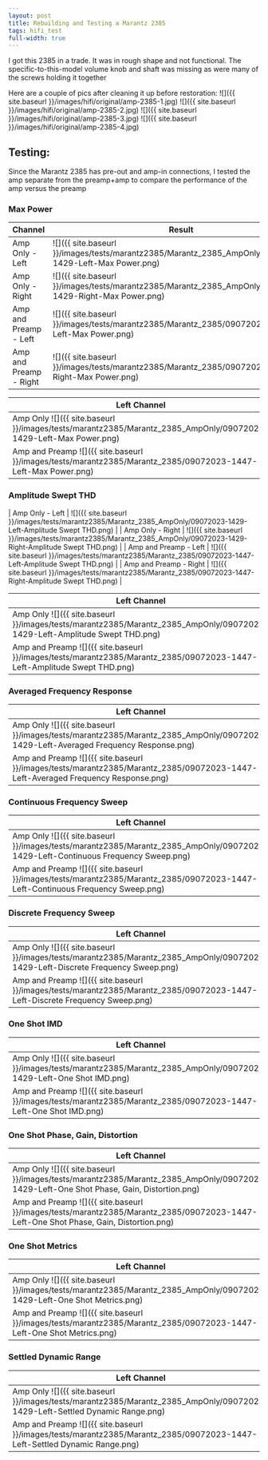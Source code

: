 ```yaml
---
layout: post
title: Rebuilding and Testing a Marantz 2385
tags: hifi_test
full-width: true
---
```


I got this 2385 in a trade. It was in rough shape and not functional. The specific-to-this-model volume knob and shaft was missing as were many of the screws holding it together

Here are a couple of pics after cleaning it up before restoration:
![]({{ site.baseurl }}/images/hifi/original/amp-2385-1.jpg)
![]({{ site.baseurl }}/images/hifi/original/amp-2385-2.jpg)
![]({{ site.baseurl }}/images/hifi/original/amp-2385-3.jpg)
![]({{ site.baseurl }}/images/hifi/original/amp-2385-4.jpg)

## Testing:
Since the Marantz 2385 has pre-out and amp-in connections, I tested the amp separate from the preamp+amp to compare the performance of the amp versus the preamp

### Max Power

| Channel | Result |
| -- | -- |
| Amp Only - Left | ![]({{ site.baseurl }}/images/tests/marantz2385/Marantz_2385_AmpOnly/09072023-1429-Left-Max Power.png) |
| Amp Only - Right  | ![]({{ site.baseurl }}/images/tests/marantz2385/Marantz_2385_AmpOnly/09072023-1429-Right-Max Power.png) |
| Amp and Preamp - Left | ![]({{ site.baseurl }}/images/tests/marantz2385/Marantz_2385/09072023-1447-Left-Max Power.png) |
| Amp and Preamp - Right | ![]({{ site.baseurl }}/images/tests/marantz2385/Marantz_2385/09072023-1447-Right-Max Power.png) |

| Left Channel | Right Channel |
| ---- | ---- |
| Amp Only ![]({{ site.baseurl }}/images/tests/marantz2385/Marantz_2385_AmpOnly/09072023-1429-Left-Max Power.png) | Amp Only ![]({{ site.baseurl }}/images/tests/marantz2385/Marantz_2385_AmpOnly/09072023-1429-Right-Max Power.png) |
| Amp and Preamp ![]({{ site.baseurl }}/images/tests/marantz2385/Marantz_2385/09072023-1447-Left-Max Power.png) | Amp and Preamp ![]({{ site.baseurl }}/images/tests/marantz2385/Marantz_2385/09072023-1447-Right-Max Power.png) |

### Amplitude Swept THD

| Amp Only - Left | ![]({{ site.baseurl }}/images/tests/marantz2385/Marantz_2385_AmpOnly/09072023-1429-Left-Amplitude Swept THD.png) |
| Amp Only - Right  | ![]({{ site.baseurl }}/images/tests/marantz2385/Marantz_2385_AmpOnly/09072023-1429-Right-Amplitude Swept THD.png) |
| Amp and Preamp - Left | ![]({{ site.baseurl }}/images/tests/marantz2385/Marantz_2385/09072023-1447-Left-Amplitude Swept THD.png) |
| Amp and Preamp - Right | ![]({{ site.baseurl }}/images/tests/marantz2385/Marantz_2385/09072023-1447-Right-Amplitude Swept THD.png) |

| Left Channel | Right Channel |
| ---- | ---- |
| Amp Only ![]({{ site.baseurl }}/images/tests/marantz2385/Marantz_2385_AmpOnly/09072023-1429-Left-Amplitude Swept THD.png) | Amp Only ![]({{ site.baseurl }}/images/tests/marantz2385/Marantz_2385_AmpOnly/09072023-1429-Right-Amplitude Swept THD.png) |
| Amp and Preamp ![]({{ site.baseurl }}/images/tests/marantz2385/Marantz_2385/09072023-1447-Left-Amplitude Swept THD.png) | Amp and Preamp ![]({{ site.baseurl }}/images/tests/marantz2385/Marantz_2385/09072023-1447-Right-Amplitude Swept THD.png) |

### Averaged Frequency Response

| Left Channel | Right Channel |
| ---- | ---- |
| Amp Only ![]({{ site.baseurl }}/images/tests/marantz2385/Marantz_2385_AmpOnly/09072023-1429-Left-Averaged Frequency Response.png) | Amp Only ![]({{ site.baseurl }}/images/tests/marantz2385/Marantz_2385_AmpOnly/09072023-1429-Right-Averaged Frequency Response.png) |
| Amp and Preamp ![]({{ site.baseurl }}/images/tests/marantz2385/Marantz_2385/09072023-1447-Left-Averaged Frequency Response.png) | Amp and Preamp ![]({{ site.baseurl }}/images/tests/marantz2385/Marantz_2385/09072023-1447-Right-Averaged Frequency Response.png) |

### Continuous Frequency Sweep

| Left Channel | Right Channel |
| ---- | ---- |
| Amp Only ![]({{ site.baseurl }}/images/tests/marantz2385/Marantz_2385_AmpOnly/09072023-1429-Left-Continuous Frequency Sweep.png) | Amp Only ![]({{ site.baseurl }}/images/tests/marantz2385/Marantz_2385_AmpOnly/09072023-1429-Right-Continuous Frequency Sweep.png) |
| Amp and Preamp ![]({{ site.baseurl }}/images/tests/marantz2385/Marantz_2385/09072023-1447-Left-Continuous Frequency Sweep.png) | Amp and Preamp ![]({{ site.baseurl }}/images/tests/marantz2385/Marantz_2385/09072023-1447-Right-Continuous Frequency Sweep.png) |

### Discrete Frequency Sweep

| Left Channel | Right Channel |
| ---- | ---- |
| Amp Only ![]({{ site.baseurl }}/images/tests/marantz2385/Marantz_2385_AmpOnly/09072023-1429-Left-Discrete Frequency Sweep.png) | Amp Only ![]({{ site.baseurl }}/images/tests/marantz2385/Marantz_2385_AmpOnly/09072023-1429-Right-Discrete Frequency Sweep.png) |
| Amp and Preamp ![]({{ site.baseurl }}/images/tests/marantz2385/Marantz_2385/09072023-1447-Left-Discrete Frequency Sweep.png) | Amp and Preamp ![]({{ site.baseurl }}/images/tests/marantz2385/Marantz_2385/09072023-1447-Right-Discrete Frequency Sweep.png) |

### One Shot IMD

| Left Channel | Right Channel |
| ---- | ---- |
| Amp Only ![]({{ site.baseurl }}/images/tests/marantz2385/Marantz_2385_AmpOnly/09072023-1429-Left-One Shot IMD.png) | Amp Only ![]({{ site.baseurl }}/images/tests/marantz2385/Marantz_2385_AmpOnly/09072023-1429-Right-One Shot IMD.png) |
| Amp and Preamp ![]({{ site.baseurl }}/images/tests/marantz2385/Marantz_2385/09072023-1447-Left-One Shot IMD.png) | Amp and Preamp ![]({{ site.baseurl }}/images/tests/marantz2385/Marantz_2385/09072023-1447-Right-One Shot IMD.png) |

### One Shot Phase, Gain, Distortion

| Left Channel | Right Channel |
| ---- | ---- |
| Amp Only ![]({{ site.baseurl }}/images/tests/marantz2385/Marantz_2385_AmpOnly/09072023-1429-Left-One Shot Phase, Gain, Distortion.png) | Amp Only ![]({{ site.baseurl }}/images/tests/marantz2385/Marantz_2385_AmpOnly/09072023-1429-Right-One Shot Phase, Gain, Distortion.png) |
| Amp and Preamp ![]({{ site.baseurl }}/images/tests/marantz2385/Marantz_2385/09072023-1447-Left-One Shot Phase, Gain, Distortion.png) | Amp and Preamp ![]({{ site.baseurl }}/images/tests/marantz2385/Marantz_2385/09072023-1447-Right-One Shot Phase, Gain, Distortion.png) |

### One Shot Metrics

| Left Channel | Right Channel |
| ---- | ---- |
| Amp Only ![]({{ site.baseurl }}/images/tests/marantz2385/Marantz_2385_AmpOnly/09072023-1429-Left-One Shot Metrics.png) | Amp Only ![]({{ site.baseurl }}/images/tests/marantz2385/Marantz_2385_AmpOnly/09072023-1429-Right-One Shot Metrics.png) |
| Amp and Preamp ![]({{ site.baseurl }}/images/tests/marantz2385/Marantz_2385/09072023-1447-Left-One Shot Metrics.png) | Amp and Preamp ![]({{ site.baseurl }}/images/tests/marantz2385/Marantz_2385/09072023-1447-Right-One Shot Metrics.png) |

### Settled Dynamic Range

| Left Channel | Right Channel |
| ---- | ---- |
| Amp Only ![]({{ site.baseurl }}/images/tests/marantz2385/Marantz_2385_AmpOnly/09072023-1429-Left-Settled Dynamic Range.png) | Amp Only ![]({{ site.baseurl }}/images/tests/marantz2385/Marantz_2385_AmpOnly/09072023-1429-Right-Settled Dynamic Range.png) |
| Amp and Preamp ![]({{ site.baseurl }}/images/tests/marantz2385/Marantz_2385/09072023-1447-Left-Settled Dynamic Range.png) | Amp and Preamp ![]({{ site.baseurl }}/images/tests/marantz2385/Marantz_2385/09072023-1447-Right-Settled Dynamic Range.png) |

